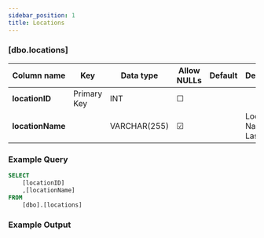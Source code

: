 ```yaml
---
sidebar_position: 1
title: Locations
---
```


### [dbo.locations]
| Column name | Key | Data type | Allow NULLs | Default | Description |
| ------- | ------- | ------- | ------- | ------- | ------- |
| **locationID** |  Primary Key | INT | ☐ |  |  | 
| **locationName** |  | VARCHAR(255) | ☑ |  | Location Name E.G. Las Vegas | 

### Example Query

```sql
SELECT 
	[locationID]
    ,[locationName]
FROM
	[dbo].[locations]
```

### Example Output